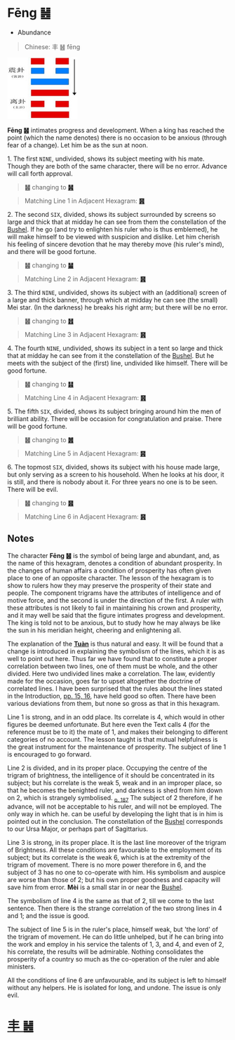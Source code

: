# Fēng ䷶

* Abundance

> Chinese: 丰 ䷶ fēng

<a id="p-183"></a>

<img src="shapes/55.10.jpg" width="160" alt="丰">

**Fēng ䷶** intimates progress and development. When a king has reached the point (which the name denotes) there is no occasion to be anxious (through fear of a change). Let him be as the sun at noon.

1.<a name="55.1"></a> The first `NINE`, undivided, shows its subject meeting with his mate. Though they are both of the same character, there will be no error. Advance will call forth approval.

> **䷶** changing to [**䷽**](e5b08fe8bf87xiaoguo.md#62.1)

> Matching Line 1 in Adjacent Hexagram: [**䷷**](e69785lv.md#56.1)

2.<a name="55.2"></a> The second `SIX`, divided, shows its subject surrounded by screens so large and thick that at midday he can see from them the constellation of the [Bushel](https://everything2.com/title/Northern+Bushel). If he go (and try to enlighten his ruler who is thus emblemed), he will make himself to be viewed with suspicion and dislike. Let him cherish his feeling of sincere devotion that he may thereby move (his ruler's mind), and there will be good fortune.

> **䷶** changing to [**䷡**](e5a4a7e5a3aedazhuang.md#34.2)

> Matching Line 2 in Adjacent Hexagram: [**䷷**](e69785lv.md#56.2)

3.<a name="55.3"></a> The third `NINE`, undivided, shows its subject with an (additional) screen of a large and thick banner, through which at midday he can see (the small) Mei star. (In the darkness) he breaks his right arm; but there will be no error.

> **䷶** changing to [**䷲**](e99c87zhen.md#51.3)

> Matching Line 3 in Adjacent Hexagram: [**䷷**](e69785lv.md#56.3)

<a id="p-184"></a>

4.<a name="55.4"></a> The fourth `NINE`, undivided, shows its subject in a tent so large and thick that at midday he can see from it the constellation of the [Bushel](https://everything2.com/title/Northern+Bushel). But he meets with the subject of the (first) line, undivided like himself. There will be good fortune.

> **䷶** changing to [**䷣**](e6988ee5a4b7mingyi.md#36.4)

> Matching Line 4 in Adjacent Hexagram: [**䷷**](e69785lv.md#56.4)

5.<a name="55.5"></a> The fifth `SIX`, divided, shows its subject bringing around him the men of brilliant ability. There will be occasion for congratulation and praise. There will be good fortune.

> **䷶** changing to [**䷰**](e99da9ge.md#49.5)

> Matching Line 5 in Adjacent Hexagram: [**䷷**](e69785lv.md#56.5)

6.<a name="55.6"></a> The topmost `SIX`, divided, shows its subject with his house made large, but only serving as a screen to his household. When he looks at his door, it is still, and there is nobody about it. For three years no one is to be seen. There will be evil.

> **䷶** changing to [**䷝**](e7a6bbli.md#30.6)

> Matching Line 6 in Adjacent Hexagram: [**䷷**](e69785lv.md#56.6)

<a id="p-185"></a>

## Notes

The character **Fēng ䷶** is the symbol of being large and abundant, and, as the name of this hexagram, denotes a condition of abundant prosperity. In the changes of human affairs a condition of prosperity has often given place to one of an opposite character. The lesson of the hexagram is to show to rulers how they may preserve the prosperity of their state and people. The component trigrams have the attributes of intelligence and of motive force, and the second is under the direction of the first. A ruler with these attributes is not likely to fail in maintaining his crown and prosperity, and it may well be said that the figure intimates progress and development. The king is told not to be anxious, but to study how he may always be like the sun in his meridian height, cheering and enlightening all.

The explanation of the [**Tuàn**](https://en.wikipedia.org/wiki/Ten_Wings) is thus natural and easy. It will be found that a change is introduced in explaining the symbolism of the lines, which it is as well to point out here. Thus far we have found that to constitute a proper correlation between two lines, one of them must be whole, and the other divided. Here two undivided lines make a correlation. The law, evidently made for the occasion, goes far to upset altogether the doctrine of correlated lines. I have been surprised that the rules about the lines stated in the Introduction, [pp. 15, 16](https://sacred-texts.com/ich/icintr02.htm#page_15), have held good so often. There have been various deviations from them, but none so gross as that in this hexagram.

Line 1 is strong, and in an odd place. Its correlate is 4, which would in other figures be deemed unfortunate. But here even the Text calls 4 (for the reference must be to it) the mate of 1, and makes their belonging to different categories of no account. The lesson taught is that mutual helpfulness is the great instrument for the maintenance of prosperity. The subject of line 1 is encouraged to go forward.

Line 2 is divided, and in its proper place. Occupying the centre of the trigram of brightness, the intelligence of it should be concentrated in its subject; but his correlate is the weak 5, weak and in an improper place, so that he becomes the benighted ruler, and darkness is shed from him down on 2, which is strangely symbolised. <sub>[p. 187](e69785lv.md#p-187)</sub> The subject of 2 therefore, if he advance, will not be acceptable to his ruler, and will not be employed. The only way in which he. can be useful by developing the light that is in him is pointed out in the conclusion. The constellation of the [Bushel](https://everything2.com/title/Northern+Bushel) corresponds to our Ursa Major, or perhaps part of Sagittarius.

Line 3 is strong, in its proper place. It is the last line moreover of the trigram of Brightness. All these conditions are favourable to the employment of its subject; but its correlate is the weak 6, which is at the extremity of the trigram of movement. There is no more power therefore in 6, and the subject of 3 has no one to co-operate with him. His symbolism and auspice are worse than those of 2; but his own proper goodness and capacity will save him from error. **Mèi** is a small star in or near the [Bushel](https://everything2.com/title/Northern+Bushel).

The symbolism of line 4 is the same as that of 2, till we come to the last sentence. Then there is the strange correlation of the two strong lines in 4 and 1; and the issue is good.

The subject of line 5 is in the ruler's place, himself weak, but 'the lord' of the trigram of movement. He can do little unhelped, but if he can bring into the work and employ in his service the talents of 1, 3, and 4, and even of 2, his correlate, the results will be admirable. Nothing consolidates the prosperity of a country so much as the co-operation of the ruler and able ministers.

All the conditions of line 6 are unfavourable, and its subject is left to himself without any helpers. He is isolated for long, and undone. The issue is only evil.

# [丰 ䷶](e4b8b0feng_cn.md)
